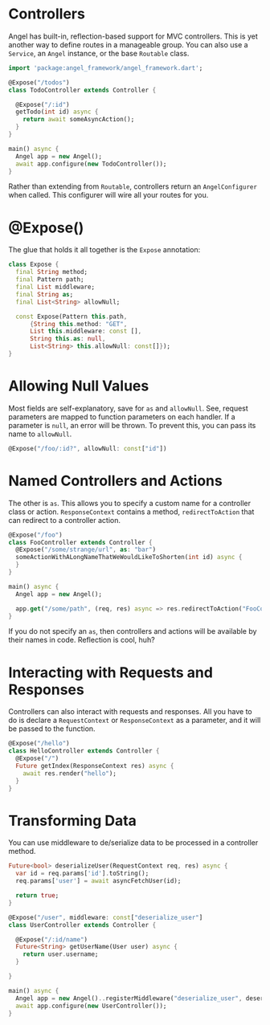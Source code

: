 # Controllers

Angel has built-in, reflection-based support for MVC controllers. This is yet another way to define routes in a manageable group. You can also use a `Service`, an `Angel` instance, or the base `Routable` class.

```dart
import 'package:angel_framework/angel_framework.dart';

@Expose("/todos")
class TodoController extends Controller {

  @Expose("/:id")
  getTodo(int id) async {
    return await someAsyncAction();
  }
}

main() async {
  Angel app = new Angel();
  await app.configure(new TodoController());
}
```

Rather than extending from `Routable`, controllers return an `AngelConfigurer` when called. This configurer will wire all your routes for you.

# @Expose()
The glue that holds it all together is the `Expose` annotation:

```dart
class Expose {
  final String method;
  final Pattern path;
  final List middleware;
  final String as;
  final List<String> allowNull;

  const Expose(Pattern this.path,
      {String this.method: "GET",
      List this.middleware: const [],
      String this.as: null,
      List<String> this.allowNull: const[]});
}
```

# Allowing Null Values
Most fields are self-explanatory, save for `as` and `allowNull`. See, request parameters are mapped to function parameters on each handler. If a parameter is `null`, an error will be thrown. To prevent this, you can pass its name to `allowNull`.

```dart
@Expose("/foo/:id?", allowNull: const["id"])
```

# Named Controllers and Actions

The other is `as`. This allows you to specify a custom name for a controller class or action. `ResponseContext` contains a method, `redirectToAction` that can redirect to a controller action.

```dart
@Expose("/foo")
class FooController extends Controller {
  @Expose("/some/strange/url", as: "bar")
  someActionWithALongNameThatWeWouldLikeToShorten(int id) async {
  }
}

main() async {
  Angel app = new Angel();

  app.get("/some/path", (req, res) async => res.redirectToAction("FooController@bar", {"id": 1337}));
}
```

If you do not specify an `as`, then controllers and actions will be available by their names in code. Reflection is cool, huh?

# Interacting with Requests and Responses

Controllers can also interact with requests and responses. All you have to do is declare a `RequestContext` or `ResponseContext` as a parameter, and it will be passed to the function.

```dart
@Expose("/hello")
class HelloController extends Controller {
  @Expose("/")
  Future getIndex(ResponseContext res) async {
    await res.render("hello");
  }
}
```

# Transforming Data

You can use middleware to de/serialize data to be processed in a controller method.

```dart
Future<bool> deserializeUser(RequestContext req, res) async {
  var id = req.params['id'].toString();
  req.params['user'] = await asyncFetchUser(id);

  return true;
}

@Expose("/user", middleware: const["deserialize_user"]
class UserController extends Controller {

  @Expose("/:id/name")
  Future<String> getUserName(User user) async {
    return user.username;
  }

}

main() async {
  Angel app = new Angel()..registerMiddleware("deserialize_user", deserializeUser);
  await app.configure(new UserController());
}
```